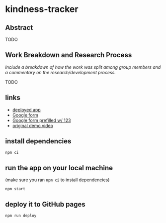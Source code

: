 # kindness-tracker

## Abstract

TODO

## Work Breakdown and Research Process

*Include a breakdown of how the work was split among group members and a commentary on the research/development process.*

TODO

## links

- [deployed app](http://bit.ly/kindness-tracker-app)
- [Google form](http://bit.ly/kindness-form)
- [Google form prefilled w/ 123](http://bit.ly/your-kindness)
- [original demo video](https://www.dropbox.com/s/5whse10x4ziqafc/6859%20-%20Kindness%20Tracker.mp4?dl=0)

## install dependencies

```
npm ci
```

## run the app on your local machine

(make sure you ran `npm ci` to install dependencies)

```
npm start
```

## deploy it to GitHub pages

```
npm run deploy
```
